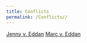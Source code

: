 ```yaml
---
title: Conflicts 
permalink: /Conflicts//
---
```


[Jenny v. Eddan](https://sudoroom.org/wiki/Conflicts/Eddan-Jenny/You_walking_away)
[Marc v. Eddan](https://sudoroom.org/wiki/Meeting_Notes_2013-10-02)